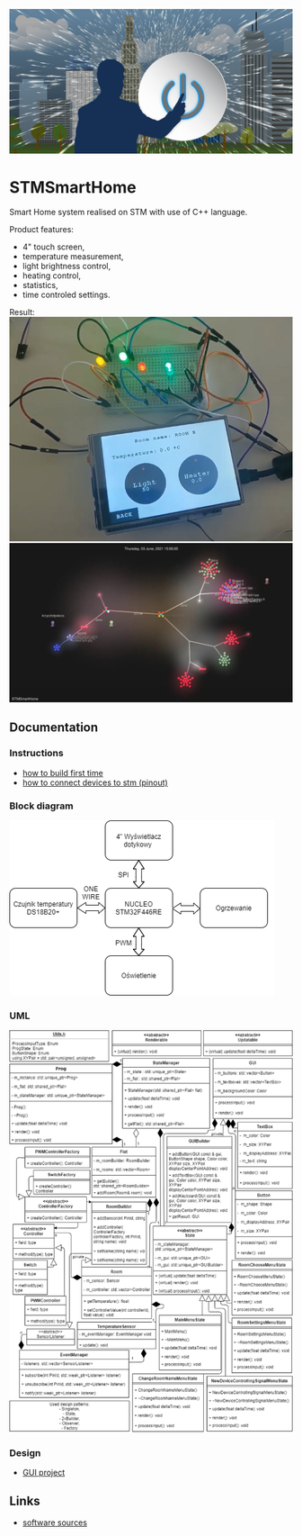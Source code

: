 ![ReadMe](docs/assets/ReadMe.jpg)

# STMSmartHome
Smart Home system realised on STM with use of C++ language.

Product features:
* 4" touch screen,
* temperature measurement,
* light brightness control,
* heating control,
* statistics,
* time controled settings.

Result:  
[![Result](docs/assets/Result.jpg)](https://www.youtube.com/watch?v=28xRfD5T_kk "STMSmartHome")  
[![Gource](docs/assets/Gource.jpg)](https://www.youtube.com/watch?v=1gYMx32AHFE&t=1s "STMSmartHome worklog by Gource")  

## Documentation
### Instructions
* [how to build first time](docs/BUILDING.md "BUILD.md")
* [how to connect devices to stm (pinout)](docs/PINOUT.md "PINOUT.md")

### Block diagram
![BlockDiagram](docs/assets/BlockDiagram.png)

### UML
![UML](docs/assets/UML.png)

### Design
* [GUI project](docs/GUIProject.md "GUIProject.md")

## Links
* [software sources](/src/sw/Core/ "software_sources")
